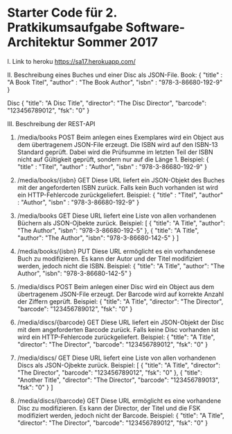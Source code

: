 # Starter Code für 2. Pratkikumsaufgabe Software-Architektur Sommer 2017 

I. Link to heroku
https://sa17.herokuapp.com/

II. Beschreibung eines Buches und einer Disc als JSON-File.
Book:
{
    "title"  : "A Book Titel",
    "author" : "The Book Author",
    "isbn"   : "978-3-86680-192-9"
}

Disc
{
	"title": "A Disc Title",
	"director": "The Disc Director",
	"barcode": "123456789012",
	"fsk": "0"
}

III. Beschreibung der REST-API

1. /media/books		POST
Beim anlegen eines Exemplares wird ein Object aus dem übertragenem JSON-File erzeugt. Die ISBN wird auf den ISBN-13 Standard geprüft. Dabei wird die Prüfsumme im letzten Teil der ISBN nicht auf Gültigkeit geprüft, sondern nur auf die Länge 1.
Beispiel:
{
    "title"  : "Titel",
    "author" : "Author",
    "isbn"   : "978-3-86680-192-9"
}


2. /media/books/{isbn}	GET
Diese URL liefert ein JSON-Objekt des Buches mit der angeforderten ISBN zurück. Falls kein Buch vorhanden ist wird ein HTTP-Fehlercode zurückgeliefert.
Beispiel:
{
    "title"  : "Titel",
    "author" : "Author",
    "isbn"   : "978-3-86680-192-9"
}

3. /media/books		GET
Diese URL liefert eine Liste von allen vorhandenen Büchern als JSON-Ojbekte zurück. 
Beispiel:
[
  {
    "title": "A Title",
    "author": "The Author",
    "isbn": "978-3-86680-192-5"
  },
  {
    "title": "A Title",
    "author": "The Author",
    "isbn": "978-3-86680-142-5"
  }
]


4. /media/books/{isbn} 	PUT
Diese URL ermöglicht es ein vorhandenese Buch zu modifizieren. Es kann der Autor und der Titel modifiziert werden, jedoch nicht die ISBN.
Beispiel:
{
  "title": "A Title",
  "author": "The Author",
  "isbn": "978-3-86680-142-5"
}


5. /media/discs 			POST
Beim anlegen einer Disc wird ein Object aus dem übertragenem JSON-File erzeugt. Der Barcode wird auf korrekte Anzahl der Ziffern geprüft.
Beispiel:
{
	"title": "A Title",
	"director": "The Director",
	"barcode": "123456789012",
	"fsk": "0"
}

6. /media/discs/{barcode}	GET
Diese URL liefert ein JSON-Objekt der Disc mit dem angeforderten Barcode zurück. Falls keine Disc vorhanden ist wird ein HTTP-Fehlercode zurückgeliefert.
Beispiel:
{
	"title": "A Title",
	"director": "The Director",
	"barcode": "123456789012",
	"fsk": "0"
}

7. /media/discs/ 	GET
Diese URL liefert eine Liste von allen vorhandenen Discs als JSON-Ojbekte zurück. 
Beispiel:
[
  {
	"title": "A Title",
	"director": "The Director",
	"barcode": "123456789012",
	"fsk": "0"
	},
  {
	"title": "Another Title",
	"director": "The Director",
	"barcode": "123456789013",
	"fsk": "0"
  }
]

8. /media/discs/{barcode} 	GET
Diese URL ermöglicht es eine vorhandene Disc zu modifizieren. Es kann der Director, der Titel und die FSK modifiziert werden, jedoch nicht der Barcode.
Beispiel:
{
	"title": "A Title",
	"director": "The Director",
	"barcode": "123456789012",
	"fsk": "0"
}
